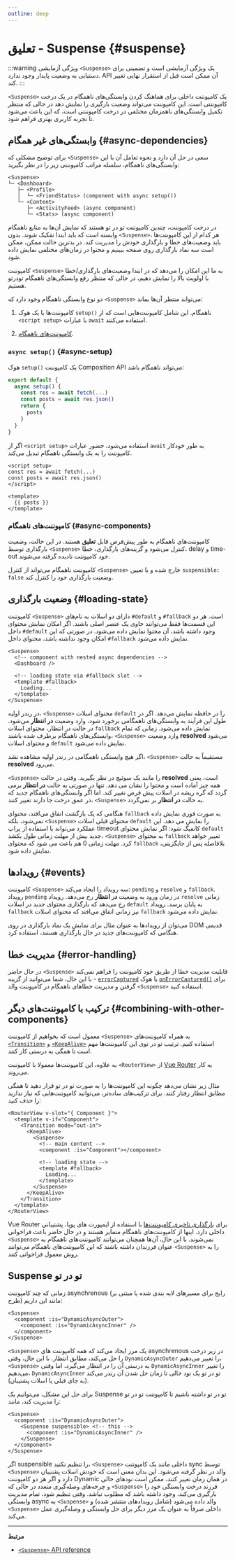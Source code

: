 ```yaml
---
outline: deep
---
```


# تعلیق - Suspense {#suspense}

:::warning ویژگی آزمایشی
`<Suspense>` یک ویژگی آزمایشی است و تضمینی برای دستیابی به وضعیت پایدار وجود ندارد. API آن ممکن است قبل از استقرار نهایی تغییر کند.
:::

`<Suspense>` یک کامپوننت داخلی برای هماهنگ کردن وابستگی‌های ناهمگام در یک درخت کامپوننتی است. این کامپوننت می‌تواند وضعیت بارگیری را نمایش دهد در حالی که منتظر تکمیل وابستگی‌های ناهمزمان مختلفی در درخت کامپوننتی است، که این باعث می‌شود تا تجربه کاربری بهتری فراهم شود.

## وابستگی‌های غیر همگام {#async-dependencies}

برای توضیح مشکلی که `<Suspense>` سعی در حل آن دارد و نحوه تعامل آن با این وابستگی‌های ناهمگام، سلسله مراتب کامپوننتی زیر را در نظر بگیرید:

```
<Suspense>
└─ <Dashboard>
   ├─ <Profile>
   │  └─ <FriendStatus> (component with async setup())
   └─ <Content>
      ├─ <ActivityFeed> (async component)
      └─ <Stats> (async component)
```

در درخت کامپوننت، چندین کامپوننت تو در تو هستند که نمایش آن‌ها به منابع ناهمگام وابسته است که باید ابتدا تفکیک شوند. بدون `<Suspense>`، هر کدام از این کامپوننت‌ها باید وضعیت‌های خطا و بارگذاری خودش را مدیریت کند. در بدترین حالت ممکن، ممکن است سه نماد بارگذاری روی صفحه ببینیم و محتوا در زمان‌های مختلفی نمایش داده شود.

کامپوننت `<Suspense>` به ما این امکان را می‌دهد که در ابتدا وضعیت‌های بارگذاری/خطا با اولویت بالا را نمایش دهیم، در حالی که منتظر رفع وابستگی‌های ناهمگام تودرتو هستیم.

دو نوع وابستگی ناهمگام وجود دارد که `<Suspense>` می‌تواند منتظر آن‌ها بماند:

1. کامپوننت‌ها با یک هوک `setup()‎` ناهمگام. این شامل کامپوننت‌هایی است که از `<script setup>` با عبارات `await` استفاده می‌کنند.

2. [کامپوننت‌های ناهمگام](/guide/components/async).

### `async setup()‎` {#async-setup}

هوک `setup()‎` یک کامپوننت Composition API می‌تواند ناهمگام باشد:

```js
export default {
  async setup() {
    const res = await fetch(...)
    const posts = await res.json()
    return {
      posts
    }
  }
}
```

اگر از `<script setup>` استفاده می‌شود، حضور عبارات `await` به طور خودکار کامپوننت را به یک وابستگی ناهمگام تبدیل می‌کند.

```vue
<script setup>
const res = await fetch(...)
const posts = await res.json()
</script>

<template>
  {{ posts }}
</template>
```

### کامپوننت‌های ناهمگام {#async-components}

کامپوننت‌های ناهمگام به طور پیش‌فرض قابل **تعلیق** هستند. در این حالت، وضعیت بارگذاری توسط `<Suspense>` کنترل می‌شود و گزینه‌های بارگذاری، خطا، delay و time-out خود کامپوننت نادیده گرفته می‌شوند.

کامپوننت ناهمگام می‌تواند از کنترل `<Suspense>` خارج شده و با تعیین `suspensible: false` وضعیت بارگذاری خود را کنترل کند.

## وضعیت بارگذاری {#loading-state}

کامپوننت `<Suspense>` دارای دو اسلات به نام‌های `‎#default` و `‎#fallback` است. هر دو این قسمت‌ها فقط می‌توانند حاوی یک عنصر اصلی باشند. اگر امکان نمایش محتوای داخل `‎#default` وجود داشته باشد، آن محتوا نمایش داده می‌شود. در صورتی که این امکان وجود نداشته باشد، محتوای داخل `‎#fallback` نمایش داده می‌شود.

```vue-html
<Suspense>
  <!-- component with nested async dependencies -->
  <Dashboard />

  <!-- loading state via #fallback slot -->
  <template #fallback>
    Loading...
  </template>
</Suspense>
```

در رندر اولیه، `<Suspense>` محتوای اسلات `default` را در حافظه نمایش می‌دهد. اگر در طول این فرآیند به وابستگی‌های ناهمگامی برخورد شود، وارد وضعیت **در انتظار** می‌شود. در حالت در انتظار، محتوای اسلات `fallback` نمایش داده می‌شود. زمانی که تمام وابستگی‌های ناهمگام برطرف شده باشند، `<Suspense>` وارد وضعیت **resolved** می‌شود و محتوای اسلات `default` نمایش داده می‌شود.

اگر هیچ وابستگی ناهمگامی در رندر اولیه مشاهده نشد، `<Suspense>` مستقیماً به حالت **resolved** می‌رود.

`<Suspense>` را مانند یک سوئیچ در نظر بگیرید. وقتی در حالت **resolved** است، یعنی همه چیز آماده است و محتوا را نشان می دهد. تنها در صورتی به حالت **در انتظار** برمی گردد که گره ریشه در اسلات پیش فرض تغییر کند. اما اگر وابستگی‌های ناهمگام جدید که در عمق درخت جا دارند تغییر کنند، `<Suspense>` به حالت **در انتظار** بر نمی‌گردد.

هنگامی که یک بازگشت اتفاق می‌افتد، محتوای `fallback` به صورت فوری نمایش داده نمی‌شود، بلکه `<Suspense>` محتوای قبلی اسلات `default` را نمایش می دهد. این عملکرد می‌تواند با استفاده از پراپ timeout کانفیگ شود: اگر نمایش محتوای `default` جدید بیش از مهلت زمانی طول بکشد، `<Suspense>` به محتوای `fallback` تغییر خواهد کرد. مهلت زمانی 0 هم باعث می شود که محتوای `fallback` بلافاصله پس از جایگزینی، نمایش داده شود.

## رویدادها {#events}

کامپوننت `<Suspense>` سه رویداد را ایجاد می‌کند: `pending` و `resolve` و `fallback`. رویداد `pending` در زمان ورود به وضعیت **در انتظار** رخ می‌دهد. رویداد `resolve` زمانی رخ می‌دهد که بارگذاری محتوای جدید در اسلات `default` به پایان برسد. رویداد `fallback` نیز زمانی اتفاق می‌افتد که محتوای اسلات   `fallback` نمایش داده می‌شود.

می‌توان از رویدادها به عنوان مثال برای نمایش یک نماد بارگذاری در روی DOM قدیمی هنگامی که کامپوننت‌های جدید در حال بارگذاری هستند، استفاده کرد.

## مدیریت خطا {#error-handling}

در حال حاضر `<Suspense>` قابلیت مدیریت خطا از طریق خود کامپوننت را فراهم نمی‌کند - با این حال، شما می‌توانید از گزینه [`errorCaptured`](/api/options-lifecycle#errorcaptured) یا هوک [`onErrorCaptured()‎`](/api/composition-api-lifecycle#onerrorcaptured) برای گرفتن و مدیریت خطاهای ناهمگام در کامپوننت والد `<Suspense>` استفاده کنید.

## ترکیب با کامپوننت‌های دیگر {#combining-with-other-components}

معمول است که بخواهیم از کامپوننت `<Suspense>` به همراه کامپوننت‌های [`<Transition>`](./transition) و [`<KeepAlive>`](./keep-alive) استفاده کنیم. ترتیب تو در توی این کامپوننت‌ها مهم است تا همگی به درستی کار کنند.

به علاوه، این کامپوننت‌ها معمولا با کامپوننت `<RouterView>` از [Vue Router](https://router.vuejs.org/) به کار می‌روند.

مثال زیر نشان می‌دهد چگونه این کامپوننت‌ها را به صورت تو در تو قرار دهید تا همگی مطابق انتظار رفتار کنند. برای ترکیب‌های ساده‌تر، می‌توانید کامپوننت‌هایی که نیاز ندارید را حذف کنید:

```vue-html
<RouterView v-slot="{ Component }">
  <template v-if="Component">
    <Transition mode="out-in">
      <KeepAlive>
        <Suspense>
          <!-- main content -->
          <component :is="Component"></component>

          <!-- loading state -->
          <template #fallback>
            Loading...
          </template>
        </Suspense>
      </KeepAlive>
    </Transition>
  </template>
</RouterView>
```

Vue Router برای [بارگذاری تاخیری کامپوننت‌ها](https://router.vuejs.org/guide/advanced/lazy-loading.html) با استفاده از ایمپورت های پویا، پشتیبانی داخلی دارد. اینها از کامپوننت‌های ناهمگام متمایز هستند و در حال حاضر باعث فراخوانی `<Suspense>` نمی‌شوند. با این حال، آن‌ها همچنان می‌توانند کامپوننت‌های ناهمگام به عنوان فرزندان داشته باشند که این کامپوننت‌های ناهمگام می‌توانند `<Suspense>` را به روش معمول فراخوانی کنند.

## Suspense تو در تو

زمانی که چند کامپوننت asynchrenous (رایج برای مسیرهای لایه بندی شده یا مبتنی بر طرح) مانند این داریم:

```vue-html
<Suspense>
  <component :is="DynamicAsyncOuter">
    <component :is="DynamicAsyncInner" />
  </component>
</Suspense>
```

`<Suspense>` یک مرز ایجاد می‌کند که همه کامپوننت های asynchrenous در زیر درخت را حل می‌کند،
مطابق انتظار. با این حال، وقتی `DynamicAsyncOuter` را تغییر می‌دهیم، `<Suspense>`
به درستی آن را در انتظار می‌گیرد، اما وقتی `DynamicAsyncInner` را تغییر می‌دهیم، `DynamicAsyncInner` تو در تو یک نود خالی تا زمان حل شدن آن رندر می‌کند (به جای قبلی یا اسلات پشتیبان).

برای حل این مشکل، می‌توانیم یک Suspense تو در تو داشته باشیم تا کامپوننت تو در تو را مدیریت کند، مانند:

```vue-html
<Suspense>
  <component :is="DynamicAsyncOuter">
    <Suspense suspensible> <!-- this -->
      <component :is="DynamicAsyncInner" />
    </Suspense>
  </component>
</Suspense>
```

اگر suspensible را تنظیم نکنید، `<Suspense>` داخلی مانند یک کامپوننت sync توسط `<Suspense>` والد در نظر گرفته می‌شود.
این بدان معنی است که خودش اسلات پشتیبان دارد و اگر هر دو کامپوننت Dynamic در همان زمان تغییر کنند،
ممکن است نودهای خالی و چرخه‌های وصله‌گیری متعدد در حالی که `<Suspense>` فرزند درخت وابستگی خود را بارگیری می‌کند،
وجود داشته باشد که مطلوب نباشد. وقتی تنظیم شود، تمام مدیریت وابستگی async به `<Suspense>` والد داده می‌شود (شامل رویدادهای منتشر شده) 
و `<Suspense>` داخلی صرفاً به عنوان یک مرز دیگر برای حل وابستگی و وصله‌گیری عمل می‌کند.

---

**مرتبط**

- [`‎<Suspense>‎` API reference](/api/built-in-components#suspense)
